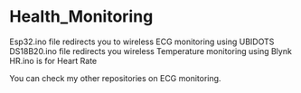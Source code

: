 # Health_Monitoring
Esp32.ino file redirects you to wireless ECG monitoring using UBIDOTS
DS18B20.ino file redirects you wireless Temperature monitoring using Blynk
HR.ino is for Heart Rate

You can check my other repositories on ECG monitoring.
